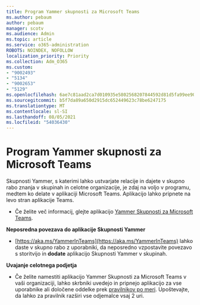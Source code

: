 ```yaml
---
title: Program Yammer skupnosti za Microsoft Teams
ms.author: pebaum
author: pebaum
manager: scotv
ms.audience: Admin
ms.topic: article
ms.service: o365-administration
ROBOTS: NOINDEX, NOFOLLOW
localization_priority: Priority
ms.collection: Adm_O365
ms.custom:
- "9002493"
- "5134"
- "9002653"
- "5129"
ms.openlocfilehash: 6ae7c81aad2ca7d010935e5802568207844592d81d5fa99ee90804167ea8e4f3
ms.sourcegitcommit: b5f7da89a650d2915dc652449623c78be6247175
ms.translationtype: MT
ms.contentlocale: sl-SI
ms.lasthandoff: 08/05/2021
ms.locfileid: "54036430"
---
```

# <a name="yammer-communities-app-for-microsoft-teams"></a>Program Yammer skupnosti za Microsoft Teams

Skupnosti Yammer, s katerimi lahko ustvarjate relacije in dajete v skupno rabo znanja v skupinah in celotne organizacije, je zdaj na voljo v programu, medtem ko delate v aplikaciji Microsoft Teams. Aplikacijo lahko pripnete na levo stran aplikacije Teams. 

- Če želite več informacij, glejte aplikacijo [Yammer Skupnosti za Microsoft Teams](https://go.microsoft.com/fwlink/?linkid=2127757&clcid=0x409).

**Neposredna povezava do aplikacije Skupnosti Yammer**

- [https://aka.ms/YammerInTeams](https://aka.ms/YammerInTeams) lahko daste v skupno rabo z uporabniki, da neposredno vzpostavite povezavo s storitvijo in **dodate** aplikacijo Skupnosti Yammer v skupinah.

**Uvajanje celotnega podjetja**

- Če želite namestiti aplikacijo Yammer Skupnosti za Microsoft Teams v vaši organizaciji, lahko skrbniki uvedejo in pripnejo aplikacijo za vse uporabnike ali določene oddelke prek [pravilnikov po meri](https://docs.microsoft.com/microsoftteams/manage-apps). Upoštevajte, da lahko za pravilnik razširi vse odjemalce vsaj 2 uri.
